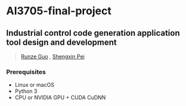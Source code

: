 # AI3705-final-project

## Industrial control code generation application tool design and development

> [Runze Guo](https://github.com/Alanze) , [Shengxin Pei](https://github.com/P-S-X)

### Prerequisites
- Linux or macOS
- Python 3
- CPU or NVIDIA GPU + CUDA CuDNN


